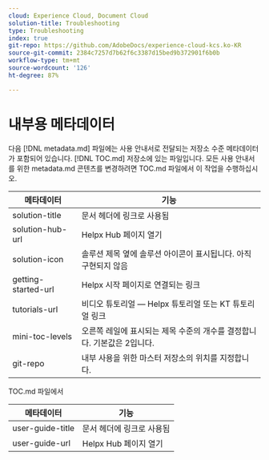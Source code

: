 ```yaml
---
cloud: Experience Cloud, Document Cloud
solution-title: Troubleshooting
type: Troubleshooting
index: true
git-repo: https://github.com/AdobeDocs/experience-cloud-kcs.ko-KR
source-git-commit: 2384c7257d7b62f6c3387d15bed9b372901f6b0b
workflow-type: tm+mt
source-wordcount: '126'
ht-degree: 87%

---
```



# 내부용 메타데이터

다음 [!DNL metadata.md] 파일에는 사용 안내서로 전달되는 저장소 수준 메타데이터가 포함되어 있습니다. [!DNL TOC.md] 저장소에 있는 파일입니다. 모든 사용 안내서를 위한 metadata.md 콘텐츠를 변경하려면 TOC.md 파일에서 이 작업을 수행하십시오.

| 메타데이터 | 기능 |
|--- |--- |
| solution-title | 문서 헤더에 링크로 사용됨 |
| solution-hub-url | Helpx Hub 페이지 열기 |
| solution-icon | 솔루션 제목 옆에 솔루션 아이콘이 표시됩니다. 아직 구현되지 않음 |
| getting-started-url | Helpx 시작 페이지로 연결되는 링크 |
| tutorials-url | 비디오 튜토리얼 — Helpx 튜토리얼 또는 KT 튜토리얼 링크 |
| mini-toc-levels | 오른쪽 레일에 표시되는 제목 수준의 개수를 결정합니다. 기본값은 2입니다. |
| git-repo | 내부 사용을 위한 마스터 저장소의 위치를 지정합니다. |

TOC.md 파일에서

| 메타데이터 | 기능 |
|--- |--- |
| user-guide-title | 문서 헤더에 링크로 사용됨 |
| user-guide-url | Helpx Hub 페이지 열기 |
